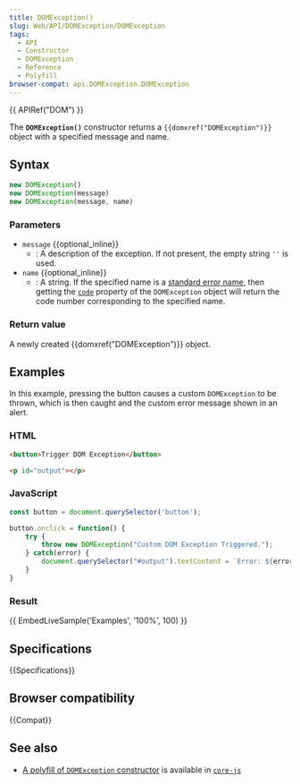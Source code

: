 ```yaml
---
title: DOMException()
slug: Web/API/DOMException/DOMException
tags:
  - API
  - Constructor
  - DOMException
  - Reference
  - Polyfill
browser-compat: api.DOMException.DOMException
---
```

{{ APIRef("DOM") }}

The **`DOMException()`** constructor returns a
`{{domxref("DOMException")}}` object with a specified message and name.

## Syntax

```js
new DOMException()
new DOMException(message)
new DOMException(message, name)
```

### Parameters

- `message` {{optional_inline}}
  - : A description of the exception. If not present, the empty string `''` is
    used.
- `name` {{optional_inline}}
  - : A string. If the specified name is a [standard error name](/en-US/docs/Web/API/DOMException#error_names), then getting the [`code`](/en-US/docs/Web/API/DOMException/code) property of the `DOMException` object will return the code number corresponding to the specified name.

### Return value

A newly created {{domxref("DOMException")}} object.

## Examples

In this example, pressing the button causes a custom `DOMException` to be thrown, which is then caught and the custom error message shown in an alert.

### HTML

```html
<button>Trigger DOM Exception</button>

<p id="output"></p>
```

### JavaScript

```js
const button = document.querySelector('button');

button.onclick = function() {
    try {
        throw new DOMException("Custom DOM Exception Triggered.");
    } catch(error) {
        document.querySelector("#output").textContent = `Error: ${error.message}`;
    }
}
```

### Result

{{ EmbedLiveSample('Examples', '100%', 100) }}

## Specifications

{{Specifications}}

## Browser compatibility

{{Compat}}

## See also

- [A polyfill of `DOMException` constructor](https://github.com/zloirock/core-js#domexception) is available in [`core-js`](https://github.com/zloirock/core-js)
